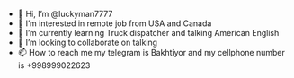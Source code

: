 - 👋 Hi, I’m @luckyman7777
- 👀 I’m interested in remote job from USA and Canada
- 🌱 I’m currently learning Truck dispatcher and talking American English 
- 💞️ I’m looking to collaborate on talking
- 📫 How to reach me my telegram is Bakhtiyor and my cellphone number is +998999022623

<!---
luckyman7777/luckyman7777 is a ✨ special ✨ repository because its `README.md` (this file) appears on your GitHub profile.
You can click the Preview link to take a look at your changes.
--->

